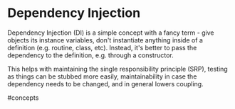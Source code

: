 # Dependency Injection

Dependency Injection (DI) is a simple concept with a fancy term - give objects its instance variables, don't instantiate anything inside of a definition (e.g. routine, class, etc). Instead, it's better to pass the dependency to the definition, e.g. through a constructor.

This helps with maintaining the single responsibility principle (SRP), testing as things can be stubbed more easily, maintainability in case the dependency needs to be changed, and in general lowers coupling.

#concepts